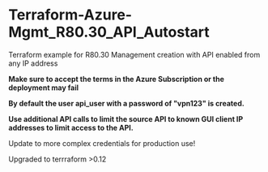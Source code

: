 # Terraform-Azure-Mgmt_R80.30_API_Autostart
Terraform example for R80.30 Management creation with API enabled from any IP address

**Make sure to accept the terms in the Azure Subscription or the deployment may fail**

**By default the user api_user with a password of "vpn123" is created.**

**Use additional API calls to limit the source API to known GUI client IP addresses to limit access to the API.**

Update to more complex credentials for production use!

Upgraded to terrraform >0.12